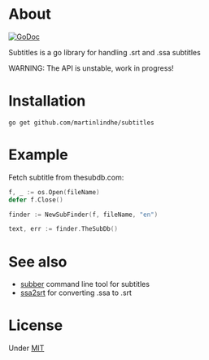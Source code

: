 # About

[![GoDoc](https://godoc.org/github.com/martinlindhe/subtitles?status.svg)](https://godoc.org/github.com/martinlindhe/subtitles)



Subtitles is a go library for handling .srt and .ssa subtitles

WARNING: The API is unstable, work in progress!


# Installation

```
go get github.com/martinlindhe/subtitles
```


# Example

Fetch subtitle from thesubdb.com:
```go
f, _ := os.Open(fileName)
defer f.Close()

finder := NewSubFinder(f, fileName, "en")

text, err := finder.TheSubDb()
```


# See also

- [subber](https://github.com/martinlindhe/subber) command line tool for subtitles
- [ssa2srt](https://github.com/martinlindhe/ssa2srt) for converting .ssa to .srt


# License

Under [MIT](LICENSE)
